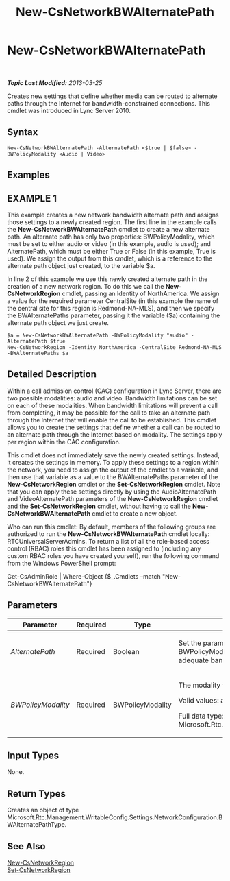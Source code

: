 ﻿---
title: New-CsNetworkBWAlternatePath
TOCTitle: New-CsNetworkBWAlternatePath
ms:assetid: 9017378e-4583-42bc-9572-aa8e9571cfe3
ms:mtpsurl: https://technet.microsoft.com/en-us/library/Gg398732(v=OCS.15)
ms:contentKeyID: 48184830
ms.date: 07/23/2014
mtps_version: v=OCS.15
---

<div data-xmlns="http://www.w3.org/1999/xhtml">

<div class="topic" data-xmlns="http://www.w3.org/1999/xhtml" data-msxsl="urn:schemas-microsoft-com:xslt" data-cs="http://msdn.microsoft.com/en-us/">

<div data-asp="http://msdn2.microsoft.com/asp">

# New-CsNetworkBWAlternatePath

</div>

<div id="mainSection">

<div id="mainBody">

<span> </span>

_**Topic Last Modified:** 2013-03-25_

Creates new settings that define whether media can be routed to alternate paths through the Internet for bandwidth-constrained connections. This cmdlet was introduced in Lync Server 2010.

<div>

## Syntax

    New-CsNetworkBWAlternatePath -AlternatePath <$true | $false> -BWPolicyModality <Audio | Video>

</div>

<div>

## Examples

<div>

## EXAMPLE 1

This example creates a new network bandwidth alternate path and assigns those settings to a newly created region. The first line in the example calls the **New-CsNetworkBWAlternatePath** cmdlet to create a new alternate path. An alternate path has only two properties: BWPolicyModality, which must be set to either audio or video (in this example, audio is used); and AlternatePath, which must be either True or False (in this example, True is used). We assign the output from this cmdlet, which is a reference to the alternate path object just created, to the variable $a.

In line 2 of this example we use this newly created alternate path in the creation of a new network region. To do this we call the **New-CsNetworkRegion** cmdlet, passing an Identity of NorthAmerica. We assign a value for the required parameter CentralSite (in this example the name of the central site for this region is Redmond-NA-MLS), and then we specify the BWAlternatePaths parameter, passing it the variable ($a) containing the alternate path object we just create.

    $a = New-CsNetworkBWAlternatePath -BWPolicyModality "audio" -AlternatePath $true
    New-CsNetworkRegion -Identity NorthAmerica -CentralSite Redmond-NA-MLS -BWAlternatePaths $a

</div>

</div>

<div>

## Detailed Description

Within a call admission control (CAC) configuration in Lync Server, there are two possible modalities: audio and video. Bandwidth limitations can be set on each of these modalities. When bandwidth limitations will prevent a call from completing, it may be possible for the call to take an alternate path through the Internet that will enable the call to be established. This cmdlet allows you to create the settings that define whether a call can be routed to an alternate path through the Internet based on modality. The settings apply per region within the CAC configuration.

This cmdlet does not immediately save the newly created settings. Instead, it creates the settings in memory. To apply these settings to a region within the network, you need to assign the output of the cmdlet to a variable, and then use that variable as a value to the BWAlternatePaths parameter of the **New-CsNetworkRegion** cmdlet or the **Set-CsNetworkRegion** cmdlet. Note that you can apply these settings directly by using the AudioAlternatePath and VideoAlternatePath parameters of the **New-CsNetworkRegion** cmdlet and the **Set-CsNetworkRegion** cmdlet, without having to call the **New-CsNetworkBWAlternatePath** cmdlet to create a new object.

Who can run this cmdlet: By default, members of the following groups are authorized to run the **New-CsNetworkBWAlternatePath** cmdlet locally: RTCUniversalServerAdmins. To return a list of all the role-based access control (RBAC) roles this cmdlet has been assigned to (including any custom RBAC roles you have created yourself), run the following command from the Windows PowerShell prompt:

Get-CsAdminRole | Where-Object {$\_.Cmdlets –match "New-CsNetworkBWAlternatePath"}

</div>

<div>

## Parameters


<table>
<colgroup>
<col style="width: 25%" />
<col style="width: 25%" />
<col style="width: 25%" />
<col style="width: 25%" />
</colgroup>
<thead>
<tr class="header">
<th>Parameter</th>
<th>Required</th>
<th>Type</th>
<th>Description</th>
</tr>
</thead>
<tbody>
<tr class="odd">
<td><p><em>AlternatePath</em></p></td>
<td><p>Required</p></td>
<td><p>Boolean</p></td>
<td><p>Set the parameter to True to allow calls made in the media of the modality specified in the BWPolicyModality parameter (either audio or video) to be routed through an alternate path if adequate bandwidth does not exist in the primary path.</p></td>
</tr>
<tr class="even">
<td><p><em>BWPolicyModality</em></p></td>
<td><p>Required</p></td>
<td><p>BWPolicyModality</p></td>
<td><p>The modality to which the alternate path setting applies.</p>
<p>Valid values: audio, video</p>
<p>Full data type: Microsoft.Rtc.Management.WritableConfig.Settings.NetworkConfiguration.BWPolicyModality</p></td>
</tr>
</tbody>
</table>


</div>

<div>

## Input Types

None.

</div>

<div>

## Return Types

Creates an object of type Microsoft.Rtc.Management.WritableConfig.Settings.NetworkConfiguration.BWAlternatePathType.

</div>

<div>

## See Also


[New-CsNetworkRegion](new-csnetworkregion.md)  
[Set-CsNetworkRegion](set-csnetworkregion.md)  
  

</div>

</div>

<span> </span>

</div>

</div>

</div>

